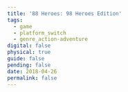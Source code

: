 ```yaml
---
title: '88 Heroes: 98 Heroes Edition'
tags:
  - game
  - platform_switch
  - genre_action-adventure
digital: false
physical: true
guide: false
pending: false
date: 2018-04-26
permalink: false
---
```

